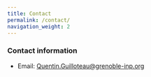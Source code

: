 ```yaml
---
title: Contact
permalink: /contact/
navigation_weight: 2
---
```


### Contact information

* Email: [Quentin.Guilloteau@grenoble-inp.org](mailto:Quentin.Guilloteau@grenoble-inp.org)

